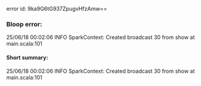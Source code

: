 error id: 9ka9G6tG937ZpugvHfzAmw==
### Bloop error:

25/06/18 00:02:06 INFO SparkContext: Created broadcast 30 from show at main.scala:101
#### Short summary: 

25/06/18 00:02:06 INFO SparkContext: Created broadcast 30 from show at main.scala:101